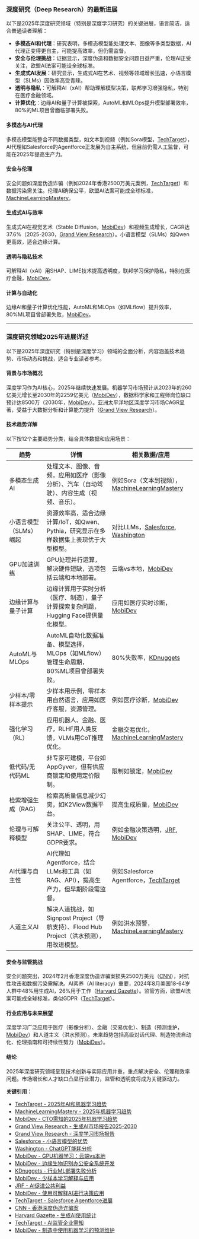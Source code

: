 ### 深度研究（Deep Research）的最新进展

以下是2025年深度研究领域（特别是深度学习研究）的关键进展，语言简洁，适合普通读者理解：

- **多模态AI和代理**：研究表明，多模态模型能处理文本、图像等多类型数据，AI代理正变得更自主，可能提高效率，但仍需监督。
- **安全与伦理挑战**：证据显示，深度伪造和数据安全问题日益严重，伦理AI正受关注，欧盟AI法案可能设全球标准。
- **生成式AI发展**：研究显示，生成式AI在艺术、视频等领域增长迅速，小语言模型（SLMs）因效率高受青睐。
- **透明与隐私**：可解释AI（xAI）帮助理解模型决策，联邦学习增强隐私，特别在医疗金融领域。
- **计算优化**：边缘AI和量子计算被探索，AutoML和MLOps提升模型部署效率，80%的ML项目曾面临部署失败。

#### 多模态与AI代理
多模态模型能整合不同数据类型，如文本到视频（例如Sora模型，[TechTarget](https://www.techtarget.com/searchenterpriseai/tip/9-top-AI-and-machine-learning-trends)），AI代理如Salesforce的Agentforce正发展为自主系统，但目前仍需人工监督，可能在2025年提高生产力。

#### 安全与伦理
安全问题如深度伪造诈骗（例如2024年香港2500万美元案例，[TechTarget](https://www.techtarget.com/searchenterpriseai/tip/9-top-AI-and-machine-learning-trends)）和数据污染需关注。伦理AI确保公平，欧盟AI法案可能成全球标准，[MachineLearningMastery](https://machinelearningmastery.com/7-machine-learning-trends-2025/)。

#### 生成式AI与效率
生成式AI在视觉艺术（Stable Diffusion，[MobiDev](https://mobidev.biz/blog/future-machine-learning-trends-impact-business)）和视频生成增长，CAGR达37.6%（2025-2030，[Grand View Research](https://www.grandviewresearch.com/industry-analysis/generative-ai-market-report)）。小语言模型（SLMs）如Qwen更高效，适合边缘计算。

#### 透明与隐私技术
可解释AI（xAI）用SHAP、LIME技术提高透明度，联邦学习保护隐私，特别在医疗金融，[MobiDev](https://mobidev.biz/blog/future-machine-learning-trends-impact-business)。

#### 计算与自动化
边缘AI和量子计算优化性能，AutoML和MLOps（如MLflow）提升效率，80%ML项目曾部署失败，[MobiDev](https://mobidev.biz/blog/future-machine-learning-trends-impact-business)。

---

### 深度研究领域2025年进展详述

以下是2025年深度研究（特别是深度学习）领域的全面分析，内容涵盖技术趋势、市场动态和挑战，适合专业读者参考。

#### 背景与市场概况
深度学习作为AI核心，2025年继续快速发展。机器学习市场预计从2023年的260亿美元增长至2030年的2259亿美元（[MobiDev](https://mobidev.biz/blog/future-machine-learning-trends-impact-business)），数据科学家和工程师岗位缺口预计达8500万（2030年，[MobiDev](https://mobidev.biz/blog/future-machine-learning-trends-impact-business)）。亚洲太平洋地区深度学习市场CAGR显著，受益于大数据分析和计算能力提升（[Grand View Research](https://www.grandviewresearch.com/industry-analysis/deep-learning-market)）。

#### 技术趋势详解
以下按12个主要趋势分类，结合具体数据和应用场景：

| **趋势**                     | **详情**                                                                                     | **相关数据/应用**                                      |
|-----------------------------|---------------------------------------------------------------------------------------------|-------------------------------------------------------|
| 多模态生成AI                | 处理文本、图像、音频，应用如医疗（影像分析）、汽车（自动驾驶）、内容生成（视频、音乐）。       | 例如Sora（文本到视频），[MachineLearningMastery](https://machinelearningmastery.com/7-machine-learning-trends-2025/) |
| 小语言模型（SLMs）崛起       | 资源效率高，适合边缘计算/IoT，如Qwen、Pythia，研究显示在多样数据集上表现优于大型模型。         | 对比LLMs，[Salesforce](https://www.salesforce.com/blog/small-language-models/), [Washington](https://www.washington.edu/news/2023/07/27/how-much-energy-does-chatgpt-use/#:~:text=Today%20there%20are%20hundreds%20of,for%20about%2033%2C000%20U.S.%20households.) |
| GPU加速训练                 | GPU处理并行运算，解决硬件短缺，选项包括云端和本地部署。                                      | 云端vs本地，[MobiDev](https://mobidev.biz/blog/gpu-machine-learning-on-premises-vs-cloud) |
| 边缘计算与量子计算          | 边缘计算用于实时分析（医疗、制造），量子计算探索复杂问题，Hugging Face提供量化模型。           | 应用如医疗实时诊断，[MobiDev](https://mobidev.biz/blog/edge-biometrics-office-workplace-security-system-development) |
| AutoML与MLOps               | AutoML自动化数据准备、模型选择，MLOps（如MLflow）管理生命周期，80%ML项目曾部署失败。           | 80%失败率，[KDnuggets](https://www.kdnuggets.com/2022/01/models-rarely-deployed-industrywide-failure-machine-learning-leadership.html) |
| 少样本/零样本提示           | 少样本用示例，零样本用自然语言，应用如医疗客服，资源管理。                                    | 例如医疗诊断，[MobiDev](https://mobidev.biz/blog/few-shot-learning-explained-examples-applications-research) |
| 强化学习（RL）              | 应用机器人、金融、医疗，RLHF用人类反馈，VLMs用CoT推理优化。                                  | 金融交易优化，[MachineLearningMastery](https://machinelearningmastery.com/7-machine-learning-trends-2025/) |
| 低代码/无代码ML            | 非专家可建模，平台如AppGyver，但有供应商锁定和使用定价限制。                                  | 限制如锁定，[MobiDev](https://mobidev.biz/blog/future-machine-learning-trends-impact-business) |
| 检索增强生成（RAG）         | 检索高质量信息减少幻觉，如K2View数据平台。                                                  | 提高生成质量，[MobiDev](https://mobidev.biz/blog/future-machine-learning-trends-impact-business) |
| 伦理与可解释模型           | 关注公平、透明，用SHAP、LIME，符合GDPR要求。                                                | 例如金融决策透明，[JRF](https://www.jrf.org.uk/ai-for-public-good/ai-shifts-the-goalposts-of-digital-inclusion), [MobiDev](https://mobidev.biz/blog/using-explainable-ai-in-decision-making-applications) |
| AI代理与自主性             | AI代理如Agentforce，结合LLMs和工具（如RAG、API），提高生产力，但早期阶段需监督。               | 例如Salesforce Agentforce，[TechTarget](https://www.techtarget.com/searchcustomerexperience/news/366617359/With-Agentforce-20-Salesforce-closer-to-autonomous-AI) |
| 人道主义AI                 | 解决人道挑战，如Signpost Project（导航支持）、Flood Hub Project（洪水预测），用改进模型。       | 例如洪水预警，[MachineLearningMastery](https://machinelearningmastery.com/7-machine-learning-trends-2025/) |

#### 安全与监管挑战
安全问题突出，2024年2月香港深度伪造诈骗案损失2500万美元（[CNN](https://www.cnn.com/2024/02/04/asia/deepfake-cfo-scam-hong-kong-intl-hnk/index.html)），对抗性攻击和数据污染需解决。AI素养（AI literacy）重要，2024年8月美国18-64岁人群中48%用生成AI，26%用于工作（[Harvard Gazette](https://news.harvard.edu/gazette/story/2024/10/generative-ai-embraced-faster-than-internet-pcs/)）。监管方面，欧盟AI法案可能成全球标准，类似GDPR（[TechTarget](https://www.techtarget.com/searchenterpriseai/feature/AI-regulation-What-businesses-need-to-know)）。

#### 行业应用与未来展望
深度学习广泛应用于医疗（影像分析）、金融（交易优化）、制造（预测维护，[MobiDev](https://mobidev.biz/blog/predictive-maintenance-in-manufacturing-using-machine-learning)）和人道主义（洪水预测）。未来趋势包括高级对话代理、制造物流自动化、伦理指南和可持续性努力（[MobiDev](https://mobidev.biz/blog/future-machine-learning-trends-impact-business)）。

#### 结论
2025年深度研究领域呈现技术创新与实际应用并重，重点解决安全、伦理和效率问题。市场增长和人才缺口凸显行业潜力，监管和透明度将成为关键驱动力。

**关键引用**：
- [TechTarget - 2025年AI和机器学习趋势](https://www.techtarget.com/searchenterpriseai/tip/9-top-AI-and-machine-learning-trends)
- [MachineLearningMastery - 2025年机器学习趋势](https://machinelearningmastery.com/7-machine-learning-trends-2025/)
- [MobiDev - CTO需知的2025年机器学习趋势](https://mobidev.biz/blog/future-machine-learning-trends-impact-business)
- [Grand View Research - 生成AI市场报告2025-2030](https://www.grandviewresearch.com/industry-analysis/generative-ai-market-report)
- [Grand View Research - 深度学习市场报告](https://www.grandviewresearch.com/industry-analysis/deep-learning-market)
- [Salesforce - 小语言模型的优势](https://www.salesforce.com/blog/small-language-models/)
- [Washington - ChatGPT能耗分析](https://www.washington.edu/news/2023/07/27/how-much-energy-does-chatgpt-use/#:~:text=Today%20there%20are%20hundreds%20of,for%20about%2033%2C000%20U.S.%20households.)
- [MobiDev - GPU机器学习：云端vs本地](https://mobidev.biz/blog/gpu-machine-learning-on-premises-vs-cloud)
- [MobiDev - 边缘生物识别办公安全系统开发](https://mobidev.biz/blog/edge-biometrics-office-workplace-security-system-development)
- [KDnuggets - 行业ML部署失败分析](https://www.kdnuggets.com/2022/01/models-rarely-deployed-industrywide-failure-machine-learning-leadership.html)
- [MobiDev - 少样本学习解释与应用](https://mobidev.biz/blog/few-shot-learning-explained-examples-applications-research)
- [JRF - AI促进公共利益](https://www.jrf.org.uk/ai-for-public-good/ai-shifts-the-goalposts-of-digital-inclusion)
- [MobiDev - 使用可解释AI进行决策应用](https://mobidev.biz/blog/using-explainable-ai-in-decision-making-applications)
- [TechTarget - Salesforce Agentforce进展](https://www.techtarget.com/searchcustomerexperience/news/366617359/With-Agentforce-20-Salesforce-closer-to-autonomous-AI)
- [CNN - 香港深度伪造诈骗案](https://www.cnn.com/2024/02/04/asia/deepfake-cfo-scam-hong-kong-intl-hnk/index.html)
- [Harvard Gazette - 生成AI使用统计](https://news.harvard.edu/gazette/story/2024/10/generative-ai-embraced-faster-than-internet-pcs/)
- [TechTarget - AI监管企业需知](https://www.techtarget.com/searchenterpriseai/feature/AI-regulation-What-businesses-need-to-know)
- [MobiDev - 制造中使用机器学习的预测维护](https://mobidev.biz/blog/predictive-maintenance-in-manufacturing-using-machine-learning)